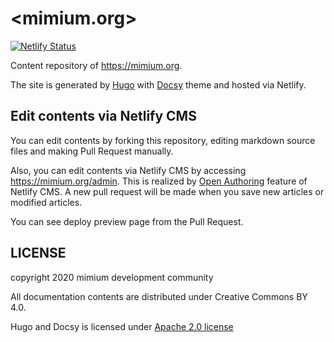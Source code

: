 # <mimium.org>

[![Netlify Status](https://api.netlify.com/api/v1/badges/e4c6dc8a-2362-4361-a43d-eb5da42c90ec/deploy-status)](https://app.netlify.com/sites/affectionate-goldstine-9b0ff5/deploys)


Content repository of https://mimium.org.

The site is generated by [Hugo](https://gohugo.io/) with [Docsy](https://www.docsy.dev/) theme and hosted via Netlify.

## Edit contents via Netlify CMS

You can edit contents by forking this repository, editing markdown source files and making Pull Request manually.

Also, you can edit contents via Netlify CMS by accessing <https://mimium.org/admin>. 
This is realized by [Open Authoring](https://www.netlifycms.org/docs/open-authoring/) feature of Netlify CMS.
A new pull request will be made when you save new articles or modified articles.

You can see deploy preview page from the Pull Request.


## LICENSE

copyright 2020 mimium development community

All documentation contents are distributed under Creative Commons BY 4.0.

Hugo and Docsy is licensed under [Apache 2.0 license](https://github.com/google/docsy/blob/master/LICENSE)



